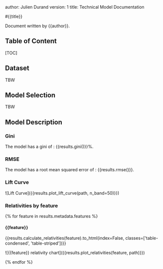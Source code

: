 author: Julien Durand
version: 1
title: Technical Model Documentation

#{{title}}

Document written by {{author}}.

## Table of Content

[TOC]

## Dataset

TBW

## Model Selection

TBW

## Model Description

### Gini

The model has a gini of : {{results.gini()}}%.

### RMSE

The model has a root mean squared error of : {{results.rmse()}}.

### Lift Curve

![Lift Curve]({{results.plot_lift_curve(path, n_band=50)}})

<div class="pagebreak"></div>

### Relativities by feature

{% for feature in results.metadata.features %}

#### {{feature}}

{{results.calculate_relativities(feature).to_html(index=False, classes=['table-condensed', 'table-striped'])}}

![{{feature}} relativity chart]({{results.plot_relativities(feature, path)}})

<div class="pagebreak"></div>

{% endfor %}
